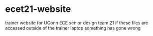 # ecet21-website
trainer website for UConn ECE senior design team 21
if these files are accessed outside of the trainer laptop something has gone wrong
